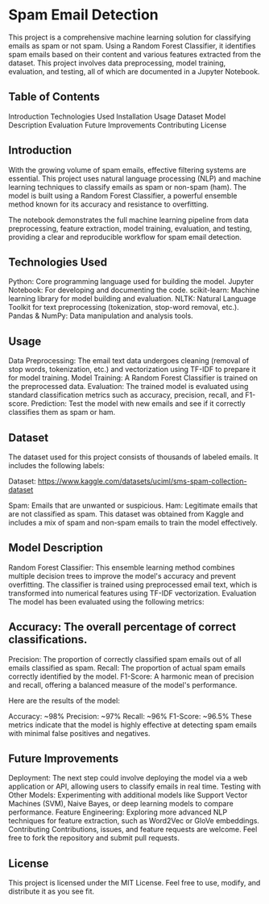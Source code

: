 # Spam Email Detection
This project is a comprehensive machine learning solution for classifying emails as spam or not spam. Using a Random Forest Classifier, it identifies spam emails based on their content and various features extracted from the dataset. This project involves data preprocessing, model training, evaluation, and testing, all of which are documented in a Jupyter Notebook.

## Table of Contents
Introduction
Technologies Used
Installation
Usage
Dataset
Model Description
Evaluation
Future Improvements
Contributing
License

## Introduction
With the growing volume of spam emails, effective filtering systems are essential. This project uses natural language processing (NLP) and machine learning techniques to classify emails as spam or non-spam (ham). The model is built using a Random Forest Classifier, a powerful ensemble method known for its accuracy and resistance to overfitting.

The notebook demonstrates the full machine learning pipeline from data preprocessing, feature extraction, model training, evaluation, and testing, providing a clear and reproducible workflow for spam email detection.

## Technologies Used
Python: Core programming language used for building the model.
Jupyter Notebook: For developing and documenting the code.
scikit-learn: Machine learning library for model building and evaluation.
NLTK: Natural Language Toolkit for text preprocessing (tokenization, stop-word removal, etc.).
Pandas & NumPy: Data manipulation and analysis tools.

## Usage
Data Preprocessing: The email text data undergoes cleaning (removal of stop words, tokenization, etc.) and vectorization using TF-IDF to prepare it for model training.
Model Training: A Random Forest Classifier is trained on the preprocessed data.
Evaluation: The trained model is evaluated using standard classification metrics such as accuracy, precision, recall, and F1-score.
Prediction: Test the model with new emails and see if it correctly classifies them as spam or ham.

## Dataset
The dataset used for this project consists of thousands of labeled emails. It includes the following labels:

Dataset: https://www.kaggle.com/datasets/uciml/sms-spam-collection-dataset

Spam: Emails that are unwanted or suspicious.
Ham: Legitimate emails that are not classified as spam.
This dataset was obtained from Kaggle and includes a mix of spam and non-spam emails to train the model effectively.

## Model Description
Random Forest Classifier: This ensemble learning method combines multiple decision trees to improve the model's accuracy and prevent overfitting. The classifier is trained using preprocessed email text, which is transformed into numerical features using TF-IDF vectorization.
Evaluation
The model has been evaluated using the following metrics:

## Accuracy: The overall percentage of correct classifications.
Precision: The proportion of correctly classified spam emails out of all emails classified as spam.
Recall: The proportion of actual spam emails correctly identified by the model.
F1-Score: A harmonic mean of precision and recall, offering a balanced measure of the model's performance.

Here are the results of the model:

Accuracy: ~98%
Precision: ~97%
Recall: ~96%
F1-Score: ~96.5%
These metrics indicate that the model is highly effective at detecting spam emails with minimal false positives and negatives.

## Future Improvements
Deployment: The next step could involve deploying the model via a web application or API, allowing users to classify emails in real time.
Testing with Other Models: Experimenting with additional models like Support Vector Machines (SVM), Naive Bayes, or deep learning models to compare performance.
Feature Engineering: Exploring more advanced NLP techniques for feature extraction, such as Word2Vec or GloVe embeddings.
Contributing
Contributions, issues, and feature requests are welcome. Feel free to fork the repository and submit pull requests.

## License
This project is licensed under the MIT License. Feel free to use, modify, and distribute it as you see fit.
